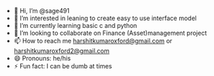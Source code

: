 - 👋 Hi, I’m @sage491
- 👀 I’m interested in leaning to create easy to use interface model 
- 🌱 I’m currently learning basic c and python
- 💞️ I’m looking to collaborate on Finance (Asset)management project
- 📫 How to reach me harshitkumaroxford@gmail.com or harshitkumaroxford2@gmail.com
- 😄 Pronouns: he/his
- ⚡ Fun fact: I can be dumb at times

<!---
sage491/sage491 is a ✨ special ✨ repository because its `README.md` (this file) appears on your GitHub profile.
You can click the Preview link to take a look at your changes.
--->
